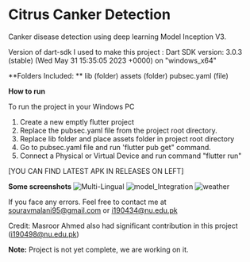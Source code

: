 # Citrus Canker Detection

Canker disease detection using deep learning Model Inception V3.

Version of dart-sdk I used to make this project
  : Dart SDK version: 3.0.3 (stable) (Wed May 31 15:35:05 2023 +0000) on "windows_x64"

**Folders Included: **
   lib (folder)
   assets (folder) 
   pubsec.yaml (file)


**How to run**

To run the project in your Windows PC
 1) Create a new emptly flutter project
 2) Replace the pubsec.yaml file from the project root directory.
 3) Replace lib folder and place assets folder in project root directory
 4) Go to pubsec.yaml file and run 'flutter pub get" command.
 5) Connect a Physical or Virtual Device and run command "flutter run"

[YOU CAN FIND LATEST APK IN RELEASES ON LEFT]


**Some screenshots**
![Multi-Lingual](https://github.com/Sourav-Malani/Detect-Citrus-Canker/assets/74541281/e1de6fdd-456c-499d-b85c-20282b1f3d10)
![model_Integration](https://github.com/Sourav-Malani/Detect-Citrus-Canker/assets/74541281/67a50a34-aec5-46e6-a21f-316d1f275e4e)
![weather](https://github.com/Sourav-Malani/Detect-Citrus-Canker/assets/74541281/28b912af-4d78-47b1-90db-3de61608f023)


If you face any errors. Feel free to contact me at souravmalani95@gmail.com or i190434@nu.edu.pk

Credit: Masroor Ahmed also had significant contribution in this project (i190498@nu.edu.pk)

**Note:** Project is not yet complete, we are working on it.

